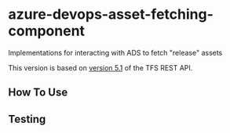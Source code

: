 # azure-devops-asset-fetching-component

Implementations for interacting with ADS to fetch "release" assets

This version is based on [version 5.1](https://docs.microsoft.com/en-us/rest/api/azure/devops/?view=azure-devops-rest-5.1) of the TFS REST API.

## How To Use



## Testing

